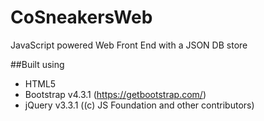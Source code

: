 # CoSneakersWeb
JavaScript powered Web Front End with a JSON DB store

##Built using
- HTML5
- Bootstrap v4.3.1 (https://getbootstrap.com/)
- jQuery v3.3.1 ((c) JS Foundation and other contributors)

